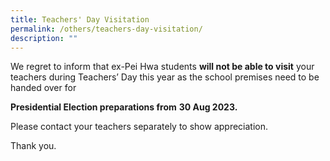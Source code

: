 ```yaml
---
title: Teachers' Day Visitation
permalink: /others/teachers-day-visitation/
description: ""
---
```




We regret to inform that ex-Pei Hwa students **will not be able to visit** your teachers during Teachers’ Day this year as the school premises need to be handed over for

**Presidential Election preparations from**
**30 Aug 2023.**



Please contact your teachers separately to show appreciation. 

Thank you.